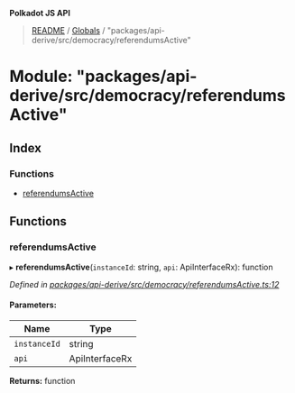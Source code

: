 **Polkadot JS API**

> [README](../README.md) / [Globals](../globals.md) / "packages/api-derive/src/democracy/referendumsActive"

# Module: "packages/api-derive/src/democracy/referendumsActive"

## Index

### Functions

* [referendumsActive](_packages_api_derive_src_democracy_referendumsactive_.md#referendumsactive)

## Functions

### referendumsActive

▸ **referendumsActive**(`instanceId`: string, `api`: ApiInterfaceRx): function

*Defined in [packages/api-derive/src/democracy/referendumsActive.ts:12](https://github.com/polkadot-js/api/blob/8631f68ba/packages/api-derive/src/democracy/referendumsActive.ts#L12)*

#### Parameters:

Name | Type |
------ | ------ |
`instanceId` | string |
`api` | ApiInterfaceRx |

**Returns:** function
